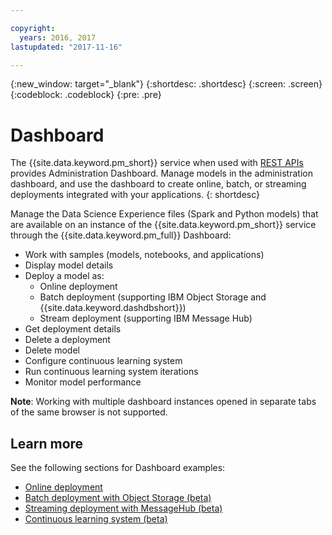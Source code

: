 ```yaml
---

copyright:
  years: 2016, 2017
lastupdated: "2017-11-16"

---
```


{:new_window: target="_blank"}
{:shortdesc: .shortdesc}
{:screen: .screen}
{:codeblock: .codeblock}
{:pre: .pre}

# Dashboard

The {{site.data.keyword.pm_short}} service when used with [REST APIs](https://watson-ml-api.mybluemix.net/) provides Administration Dashboard.
Manage models in the administration dashboard, and use the dashboard to create online, batch, or streaming deployments integrated with your applications.
{: shortdesc}

Manage the Data Science Experience files (Spark and Python models)
that are available on an instance of the {{site.data.keyword.pm_short}} service
through the {{site.data.keyword.pm_full}} Dashboard:

*  Work with samples (models, notebooks, and applications)
*  Display model details
*  Deploy a model as:
   *  Online deployment
   *  Batch deployment (supporting IBM Object Storage and {{site.data.keyword.dashdbshort}})
   *  Stream deployment (supporting IBM Message Hub)
*  Get deployment details
*  Delete a deployment
*  Delete model
*  Configure continuous learning system
*  Run continuous learning system iterations
*  Monitor model performance

**Note**: Working with multiple dashboard instances opened in separate tabs of the same browser is not supported.

## Learn more

See the following sections for Dashboard examples:

*  [Online deployment](pm_service_ui_spark_online.html)
*  [Batch deployment with Object Storage (beta)](pm_service_ui_spark_batch.html)
*  [Streaming deployment with MessageHub (beta)](pm_service_ui_spark_streaming.html)
*  [Continuous learning system (beta)](pm_service_ui_spark_learning_system.html)
